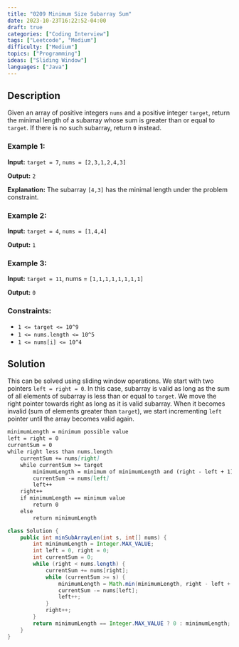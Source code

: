 ```yaml
---
title: "0209 Minimum Size Subarray Sum"
date: 2023-10-23T16:22:52-04:00
draft: true
categories: ["Coding Interview"]
tags: ["Leetcode", "Medium"]
difficulty: ["Medium"]
topics: ["Programming"]
ideas: ["Sliding Window"]
languages: ["Java"]
---
```


## Description

Given an array of positive integers `nums` and a positive integer `target`, return the minimal length of a subarray whose sum is greater than or equal to `target`. If there is no such subarray, return `0` instead.

### Example 1:

**Input:** `target = 7`, `nums = [2,3,1,2,4,3]`

**Output:** `2`

**Explanation:** The subarray `[4,3]` has the minimal length under the problem constraint.

### Example 2:

**Input:** `target = 4`, `nums = [1,4,4]`

**Output:** `1`

### Example 3:

**Input:** `target = 11`, nums = `[1,1,1,1,1,1,1,1]`

**Output:** `0`
 
### Constraints:

- `1 <= target <= 10^9`
- `1 <= nums.length <= 10^5`
- `1 <= nums[i] <= 10^4`

## Solution

This can be solved using sliding window operations. We start with two pointers `left = right = 0`. In this case, subarray is valid as long as the sum of all elements of subarray is less than or equal to `target`. We move the right pointer towards right as long as it is valid subarray. When it becomes invalid (sum of elements greater than `target`), we start incrementing `left` pointer until the array becomes valid again.

```markdown
minimumLength = minimum possible value
left = right = 0
currentSum = 0
while right less than nums.length
    currentSum += nums[right]
    while currentSum >= target
        minimumLength = minimum of minimumLength and (right - left + 1)
        currentSum -= nums[left]
        left++  
    right++
    if minimumLength == minimum value 
        return 0
    else
        return minimumLength
```

```java
class Solution {
    public int minSubArrayLen(int s, int[] nums) {
        int minimumLength = Integer.MAX_VALUE;
        int left = 0, right = 0;
        int currentSum = 0;
        while (right < nums.length) {
            currentSum += nums[right];
            while (currentSum >= s) {
                minimumLength = Math.min(minimumLength, right - left + 1);
                currentSum -= nums[left];
                left++;
            }
            right++;
        }
        return minimumLength == Integer.MAX_VALUE ? 0 : minimumLength;
    }
}
```